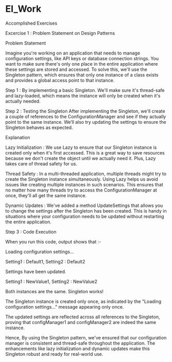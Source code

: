 # EI_Work
Accomplished Exercises

Excercise 1 : Problem Statement on Design Patterns

Problem Statement 

Imagine you're working on an application that needs to manage configuration settings, like API keys or database connection strings. You want to make sure there's only one place in the entire application where these settings are stored and accessed. To solve this, we'll use the Singleton pattern, which ensures that only one instance of a class exists and provides a global access point to that instance.

Step 1 : By implementing a basic Singleton. We'll make sure it's thread-safe and lazy-loaded, which means the instance will only be created when it's actually needed.

 
Step 2 : Testing the Singleton
After implementing the Singleton, we'll create a couple of references to the ConfigurationManager and see if they actually point to the same instance. We’ll also try updating the settings to ensure the Singleton behaves as expected.


Explanation

Lazy Initialization : We use Lazy<T> to ensure that our Singleton instance is created only when it's first accessed. This is a great way to save resources because we don't create the object until we actually need it. Plus, Lazy<T> takes care of thread safety for us.

Thread Safety : In a multi-threaded application, multiple threads might try to create the Singleton instance simultaneously. Using Lazy<T> helps us avoid issues like creating multiple instances in such scenarios. This ensures that no matter how many threads try to access the ConfigurationManager at once, they'll all get the same instance.

Dynamic Updates : We've added a method UpdateSettings that allows you to change the settings after the Singleton has been created. This is handy in situations where your configuration needs to be updated without restarting the entire application.

Step 3 : Code Execution

When you run this code, output shows that :-

Loading configuration settings...

Setting1 : Default1, Setting2 : Default2

Settings have been updated.

Setting1 : NewValue1, Setting2 : NewValue2

Both instances are the same. Singleton works!

The Singleton instance is created only once, as indicated by the "Loading configuration settings..." message appearing only once.

The updated settings are reflected across all references to the Singleton, proving that configManager1 and configManager2 are indeed the same instance.

Hence, By using the Singleton pattern, we've ensured that our configuration manager is consistent and thread-safe throughout the application. The enhancements like lazy initialization and dynamic updates make this Singleton robust and ready for real-world use.
